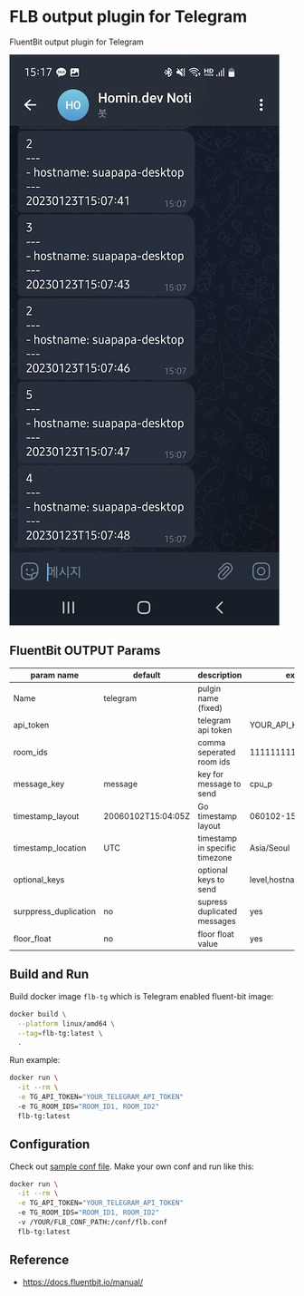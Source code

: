 # FLB output plugin for Telegram

FluentBit output plugin for Telegram

![screenshot](_image/screenshot.jpg)

## FluentBit OUTPUT Params

| param name            | default            | description                    | example               | mandatory |
|-----------------------|--------------------|--------------------------------|-----------------------|-----------|
| Name                  | telegram           | pulgin name (fixed)            |                       | yes       |
| api_token             |                    | telegram api token             | YOUR_API_KEY          | yes       |
| room_ids              |                    | comma seperated room ids       | 1111111111,2222222222 | yes       |
| message_key           | message            | key for message to send        | cpu_p                 | no        |
| timestamp_layout      | 20060102T15:04:05Z | Go timestamp layout            | 060102-150405         | no        |
| timestamp_location    | UTC                | timestamp in specific timezone | Asia/Seoul            | no        |
| optional_keys         |                    | optional keys to send          | level,hostname        | no        |
| surppress_duplication | no                 | supress duplicated messages    | yes                   | no        |
| floor_float           | no                 | floor float value              | yes                   | no        |

## Build and Run

Build docker image `flb-tg` which is Telegram enabled fluent-bit image:

```bash
docker build \
  --platform linux/amd64 \
  --tag=flb-tg:latest \
  .
```

Run example:

```bash
docker run \
  -it --rm \
  -e TG_API_TOKEN="YOUR_TELEGRAM_API_TOKEN"
  -e TG_ROOM_IDS="ROOM_ID1, ROOM_ID2"
  flb-tg:latest
```

## Configuration

Check out [sample conf file](conf/flb.conf).
Make your own conf and run like this:

```bash
docker run \
  -it --rm \
  -e TG_API_TOKEN="YOUR_TELEGRAM_API_TOKEN"
  -e TG_ROOM_IDS="ROOM_ID1, ROOM_ID2"
  -v /YOUR/FLB_CONF_PATH:/conf/flb.conf
  flb-tg:latest
```

## Reference

- <https://docs.fluentbit.io/manual/>
